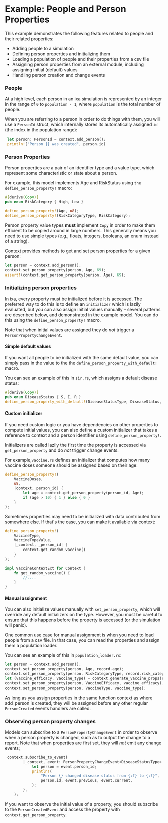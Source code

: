 # Example: People and Person Properties

This example demonstrates the following features related to people and their
related properties:

* Adding people to a simulation
* Defining person properties and initializing them
* Loading a population of people and their properties from a csv file
* Assigning person properties from an external module, including assigning initial (default) values
* Handling person creation and change events

### People

At a high level, each person in an ixa simulation is represented by an integer in the
range of `0` to `population - 1`, where `population` is the total number of people.

When you are referring to a person in order to do things with them, you will use a `PersonId`
struct, which internally stores its automatically assigned `id` (the index in
the population range):

```rust
 let person: PersonId = context.add_person();
 println!("Person {} was created", person.id)
 ```

### Person Properties

Person properties are a pair of an identifier type and a value type, which represent
some characteristic or state about a person.

For example, this model implements Age and RiskStatus using
`the define_person_property!` macro:

```rust
#[derive(Copy)]
pub enum RiskCategory { High, Low }

define_person_property!(Age, u8);
define_person_property!(RiskCategoryType, RiskCategory);
```

Person property value types **must** implement `Copy` in order to make them efficient
to be copied around in large numbers. This generally means you need to use simple
types (e.g., floats, integers, booleans, an enum instead of a string).

Context provides methods to get and set person properties for a given person:

```rust
let person = context.add_person();
context.set_person_property(person, Age, 69);
assert!(context.get_person_property(person, Age), 69);
```


### Initializing person properties

In ixa, every property must be initialized before it is accessed. The preferred
way to do this is to define an `initializer` which is lazily evaluated,
but you can also assign initial values manually – several patterns
are described below, and demonstrated in the example model. You can do this
using the `define_person_property!` macro.

Note that when initial values are assigned they do *not* trigger a
`PersonPropertyChangeEvent`.

#### Simple default values

If you want all people to be initialized with the same default value, you can
simply pass in the value to the the `define_person_property_with_default!` macro.

You can see an example of this in `sir.rs`, which assigns a default disease
status:

```rust
#[derive(Copy)]
pub enum DiseaseStatus { S, I, R }
define_person_property_with_default!(DiseaseStatusType, DiseaseStatus, DiseaseStatus::S);
```

#### Custom initializer

If you need custom logic or you have dependencies on other properties to compute
initial values, you can also define a custom initializer that takes a reference
to context and a person identifier using `define_person_property!`.

Initializers are called lazily the first time the property is accessed via
`get_person_property` and do *not* trigger change events.

For example,`vaccine.rs` defines an initializer that computes how many vaccine
doses someone should be assigned based on their age:

```rust
define_person_property!(
    VaccineDoses,
    u8,
    |context, person_id| {
        let age = context.get_person_property(person_id, Age);
        if (age > 10) { 1 } else { 0 }
    }
);
```

Sometimes properties may need to be initialized with data contributed from somewhere
else. If that's the case, you can make it available via context:

```rust
define_person_property!(
    VaccineType,
    VaccineTypeValue,
    |_context, _person_id| {
        context.get_random_vaccine()
    }
);

impl VaccineContextExt for Context {
    fn get_random_vaccine() {
        //....
    }
}
```

#### Manual assignment

You can also initialize values manually with `set_person_property`, which will
override any default initializers on the type. However, you must be careful to
ensure that this happens before the property is accessed (or the simulation will panic).

One common use case for manual assignment is when you need to load people from a csv file.
In that case, you can read the properties and assign them a population loader.

You can see an example of this in `population_loader.rs`:

```rust
let person = context.add_person();
context.set_person_property(person, Age, record.age);
context.set_person_property(person, RiskCategoryType, record.risk_category);
let (vaccine_efficacy, vaccine_type) = context.generate_vaccine_props(record.risk_category);
context.set_person_property(person, VaccineEfficacy, vaccine_efficacy);
context.set_person_property(person, VaccineType, vaccine_type);
```

As long as you assign properties in the same function context as where add_person
is created, they will be assigned before any other regular `PersonCreated` events
handlers are called.

### Observing person property changes

Models can subscribe to a `PersonPropertyChangeEvent` in order to observe when
a person property is changed, such as to output the change to a report. Note
that when properties are first set, they will *not* emit any change events;

```rust
 context.subscribe_to_event(
        |_context, event: PersonPropertyChangeEvent<DiseaseStatusType>| {
            let person = event.person_id;
            println!(
                "Person {} changed disease status from {:?} to {:?}",
                person.id, event.previous, event.current,
            );
        },
    );
```

If you want to observe the initial value of a property, you should subscribe to
the `PersonCreatedEvent` and access the property with `context.get_person_property`.
